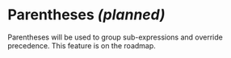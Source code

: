 # Parentheses *(planned)*

Parentheses will be used to group sub-expressions and override precedence. This feature is on the roadmap.

